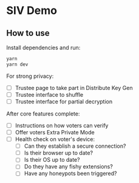 # SIV Demo

## How to use

Install dependencies and run:

```bash
yarn
yarn dev
```

For strong privacy:

- [ ] Trustee page to take part in Distribute Key Gen
- [ ] Trustee interface to shuffle
- [ ] Trustee interface for partial decryption

After core features complete:

- [ ] Instructions on how voters can verify
- [ ] Offer voters Extra Private Mode
- [ ] Health check on voter's device:
  - [ ] Can they establish a secure connection?
  - [ ] Is their browser up to date?
  - [ ] Is their OS up to date?
  - [ ] Do they have any fishy extensions?
  - [ ] Have any honeypots been triggered?
